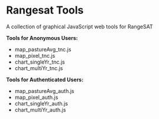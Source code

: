 # Rangesat Tools
A collection of graphical JavaScript web tools for RangeSAT

**Tools for Anonymous Users:**
- map_pastureAvg_tnc.js
- map_pixel_tnc.js
- chart_singleYr_tnc.js
- chart_multiYr_tnc.js

**Tools for Authenticated Users:**
- map_pastureAvg_auth.js
- map_pixel_auth.js
- chart_singleYr_auth.js
- chart_multiYr_auth.js
